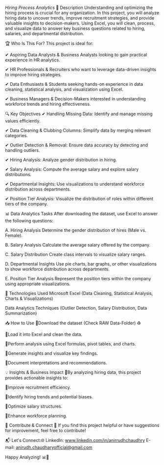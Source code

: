 *Hiring Process Analytics*
📌 Description
Understanding and optimizing the hiring process is crucial for any organization. In this project, you will analyze hiring data to uncover trends, improve recruitment strategies, and provide valuable insights to decision-makers. Using Excel, you will clean, process, and visualize data to answer key business questions related to hiring, salaries, and departmental distribution.

🏆 Who Is This For?
This project is ideal for:

✔ Aspiring Data Analysts & Business Analysts looking to gain practical experience in HR analytics.

✔ HR Professionals & Recruiters who want to leverage data-driven insights to improve hiring strategies.

✔ Data Enthusiasts & Students seeking hands-on experience in data cleaning, statistical analysis, and visualization using Excel.

✔ Business Managers & Decision-Makers interested in understanding workforce trends and hiring effectiveness.

🔍 Key Objectives
✔ Handling Missing Data: Identify and manage missing values efficiently.

✔ Data Cleaning & Clubbing Columns: Simplify data by merging relevant categories.

✔ Outlier Detection & Removal: Ensure data accuracy by detecting and handling outliers.

✔ Hiring Analysis: Analyze gender distribution in hiring.

✔ Salary Analysis: Compute the average salary and explore salary distributions.

✔ Departmental Insights: Use visualizations to understand workforce distribution across departments.

✔ Position Tier Analysis: Visualize the distribution of roles within different tiers of the company.

📊 Data Analytics Tasks
After downloading the dataset, use Excel to answer the following questions:

A. Hiring Analysis
Determine the gender distribution of hires (Male vs. Female).

B. Salary Analysis
Calculate the average salary offered by the company.

C. Salary Distribution
Create class intervals to visualize salary ranges.

D. Departmental Insights
Use pie charts, bar graphs, or other visualizations to show workforce distribution across departments.

E. Position Tier Analysis
Represent the position tiers within the company using appropriate visualizations.

🚀 Technologies Used
Microsoft Excel (Data Cleaning, Statistical Analysis, Charts & Visualizations)

Data Analytics Techniques (Outlier Detection, Salary Distribution, Data Summarization)

📥 How to Use
🔹Download the dataset (Check RAW Data-Folder) ♻

🔹Load it into Excel and clean the data.

🔹Perform analysis using Excel formulas, pivot tables, and charts.

🔹Generate insights and visualize key findings.

🔹Document interpretations and recommendations.

💡 Insights & Business Impact
🔹By analyzing hiring data, this project provides actionable insights to:

🔹Improve recruitment efficiency.

🔹Identify hiring trends and potential biases.

🔹Optimize salary structures.

🔹Enhance workforce planning.

📩 Contribute & Connect
🔗 If you find this project helpful or have suggestions for improvement, feel free to contribute!

📬 Let's Connect:🌐
LinkedIn: www.linkedin.com/in/anirrudhchaudhry
E-mail: anirudh.chaudharyofficial@gmail.com

Happy Analyzing! 📊🎯

